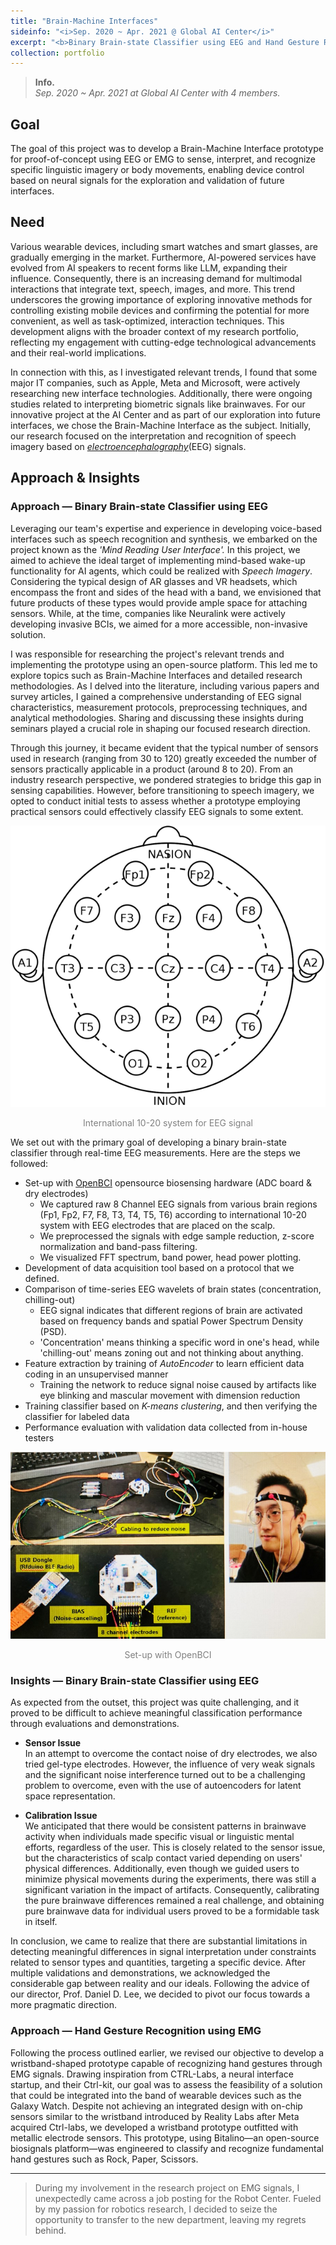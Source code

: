 ```yaml
---
title: "Brain-Machine Interfaces"
sideinfo: "<i>Sep. 2020 ~ Apr. 2021 @ Global AI Center</i>"
excerpt: "<b>Binary Brain-state Classifier using EEG and Hand Gesture Recognition using EMG</b>"
collection: portfolio
---
```

<!-- <br/><img src='/images/500x300.png'> -->

> **Info.**  
  _Sep. 2020 ~ Apr. 2021 at Global AI Center with 4 members._

## Goal

The goal of this project was to develop a Brain-Machine Interface prototype for proof-of-concept using EEG or EMG to sense, interpret, and recognize specific linguistic imagery or body movements, enabling device control based on neural signals for the exploration and validation of future interfaces.

## Need

Various wearable devices, including smart watches and smart glasses, are gradually emerging in the market. Furthermore, AI-powered services have evolved from AI speakers to recent forms like LLM, expanding their influence. Consequently, there is an increasing demand for multimodal interactions that integrate text, speech, images, and more. This trend underscores the growing importance of exploring innovative methods for controlling existing mobile devices and confirming the potential for more convenient, as well as task-optimized, interaction techniques. This development aligns with the broader context of my research portfolio, reflecting my engagement with cutting-edge technological advancements and their real-world implications.

In connection with this, as I investigated relevant trends, I found that some major IT companies, such as Apple, Meta and Microsoft, were actively researching new interface technologies. Additionally, there were ongoing studies related to interpreting biometric signals like brainwaves. For our innovative project at the AI Center and as part of our exploration into future interfaces, we chose the Brain-Machine Interface as the subject. Initially, our research focused on the interpretation and recognition of speech imagery based on [_electroencephalography_](https://en.wikipedia.org/wiki/Electroencephalography)(EEG) signals.

## Approach & Insights 

### Approach &mdash; Binary Brain-state Classifier using EEG

Leveraging our team's expertise and experience in developing voice-based interfaces such as speech recognition and synthesis, we embarked on the project known as the _'Mind Reading User Interface'._ In this project, we aimed to achieve the ideal target of implementing mind-based wake-up functionality for AI agents, which could be realized with _Speech Imagery_. Considering the typical design of AR glasses and VR headsets, which encompass the front and sides of the head with a band, we envisioned that future products of these types would provide ample space for attaching sensors. While, at the time, companies like Neuralink were actively developing invasive BCIs, we aimed for a more accessible, non-invasive solution.

I was responsible for researching the project's relevant trends and implementing the prototype using an open-source platform. This led me to explore topics such as Brain-Machine Interfaces and detailed research methodologies. As I delved into the literature, including various papers and survey articles, I gained a comprehensive understanding of EEG signal characteristics, measurement protocols, preprocessing techniques, and analytical methodologies. Sharing and discussing these insights during seminars played a crucial role in shaping our focused research direction.

Through this journey, it became evident that the typical number of sensors used in research (ranging from 30 to 120) greatly exceeded the number of sensors practically applicable in a product (around 8 to 20). From an industry research perspective, we pondered strategies to bridge this gap in sensing capabilities. However, before transitioning to speech imagery, we opted to conduct initial tests to assess whether a prototype employing practical sensors could effectively classify EEG signals to some extent.

<div style="text-align:center"><img src="/images/10-20_system_for_EEG.png" /></div>
<p style="text-align: center;"><span style="color:gray">International 10-20 system for EEG signal</span></p>

We set out with the primary goal of developing a binary brain-state classifier through real-time EEG measurements.
Here are the steps we followed:
- Set-up with [OpenBCI](https://openbci.com/) opensource biosensing hardware (ADC board & dry electrodes)
  - We captured raw 8 Channel EEG signals from various brain regions (Fp1, Fp2, F7, F8, T3, T4, T5, T6) according to international 10-20 system with EEG electrodes that are placed on the scalp.
  - We preprocessed the signals with edge sample reduction, z-score normalization and band-pass filtering.
  - We visualized FFT spectrum, band power, head power plotting.
- Development of data acquisition tool based on a protocol that we defined.
- Comparison of time-series EEG wavelets of brain states (concentration, chilling-out)
  - EEG signal indicates that different regions of brain are activated based on frequency bands and spatial Power Spectrum Density (PSD).
  - 'Concentration' means thinking a specific word in one's head, while 'chilling-out' means zoning out and not thinking about anything.
- Feature extraction by training of _AutoEncoder_ to learn efficient data coding in an unsupervised manner
  - Training the network to reduce signal noise caused by artifacts like eye blinking and mascular movement with dimension reduction
- Training classifier based on _K-means clustering_, and then verifying the classifier for labeled data
- Performance evaluation with validation data collected from in-house testers

<div style="text-align:center"><img src="/images/set-up_with_openbci.jpg" /></div>
<p style="text-align: center;"><span style="color:gray">Set-up with OpenBCI</span></p>

<!-- <div style="text-align:center"><img src="/images/spatiotemporal_analysis_for_wavelets.jpg" /></div> -->
<!-- <p style="text-align: center;"><span style="color:gray">Spatiotemporal Analysis for EEG Wavelets</span></p> -->

### Insights &mdash; Binary Brain-state Classifier using EEG

As expected from the outset, this project was quite challenging, and it proved to be difficult to achieve meaningful classification performance through evaluations and demonstrations.

- **Sensor Issue**  
  In an attempt to overcome the contact noise of dry electrodes, we also tried gel-type electrodes. However, the influence of very weak signals and the significant noise interference turned out to be a challenging problem to overcome, even with the use of autoencoders for latent space representation.

- **Calibration Issue**  
  We anticipated that there would be consistent patterns in brainwave activity when individuals made specific visual or linguistic mental efforts, regardless of the user. This is closely related to the sensor issue, but the characteristics of scalp contact varied depending on users' physical differences. Additionally, even though we guided users to minimize physical movements during the experiments, there was still a significant variation in the impact of artifacts. Consequently, calibrating the pure brainwave differences remained a real challenge, and obtaining pure brainwave data for individual users proved to be a formidable task in itself.

In conclusion, we came to realize that there are substantial limitations in detecting meaningful differences in signal interpretation under constraints related to sensor types and quantities, targeting a specific device. After multiple validations and demonstrations, we acknowledged the considerable gap between reality and our ideals. Following the advice of our director, Prof. Daniel D. Lee, we decided to pivot our focus towards a more pragmatic direction.


### Approach &mdash; Hand Gesture Recognition using EMG

Following the process outlined earlier, we revised our objective to develop a wristband-shaped prototype capable of recognizing hand gestures through EMG signals. Drawing inspiration from CTRL-Labs, a neural interface startup, and their Ctrl-kit, our goal was to assess the feasibility of a solution that could be integrated into the band of wearable devices such as the Galaxy Watch. Despite not achieving an integrated design with on-chip sensors similar to the wristband introduced by Reality Labs after Meta acquired Ctrl-labs, we developed a wristband prototype outfitted with metallic electrode sensors. This prototype, using Bitalino—an open-source biosignals platform—was engineered to classify and recognize fundamental hand gestures such as Rock, Paper, Scissors.

***

> During my involvement in the research project on EMG signals, I unexpectedly came across a job posting for the Robot Center. Fueled by my passion for robotics research, I decided to seize the opportunity to transfer to the new department, leaving my regrets behind.
